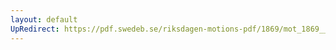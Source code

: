```yaml
---
layout: default
UpRedirect: https://pdf.swedeb.se/riksdagen-motions-pdf/1869/mot_1869__fk__00002/mot_1869__fk__00002_002.pdf
---
```

